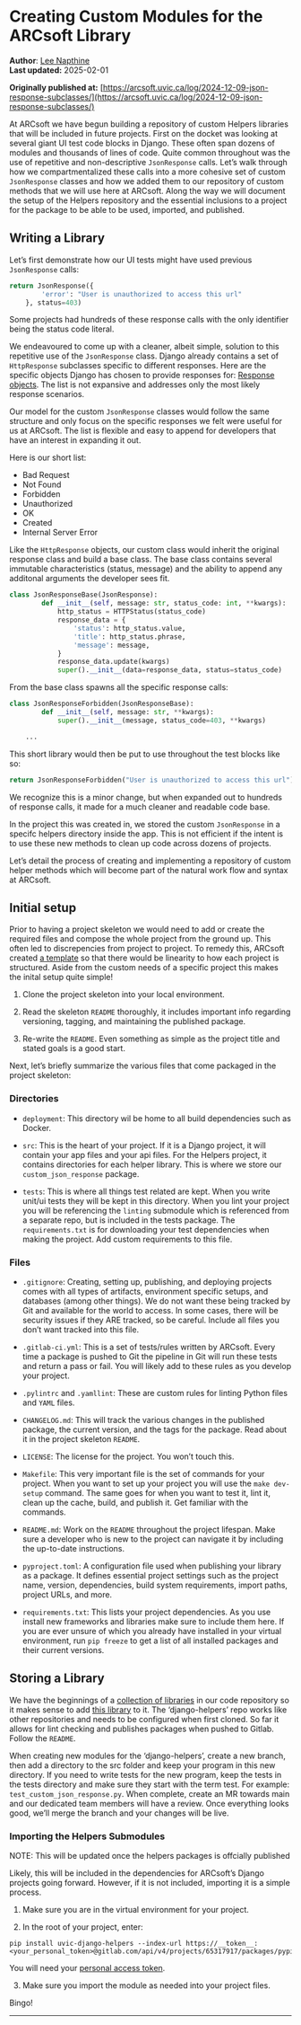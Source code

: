 # Creating Custom Modules for the ARCsoft Library

**Author**: [Lee Napthine](/team/lee-napthine)  
**Last updated:** 2025-02-01

**Originally published at:** [https://arcsoft.uvic.ca/log/2024-12-09-json-response-subclasses/](https://arcsoft.uvic.ca/log/2024-12-09-json-response-subclasses/)

At ARCsoft we have begun building a repository of custom Helpers libraries that will be included in future projects. First on the docket was looking at several giant UI test code blocks in Django. These often span dozens of modules and thousands of lines of code. Quite common throughout was the use of repetitive and non-descriptive `JsonResponse` calls. Let’s walk through how we compartmentalized these calls into a more cohesive set of custom `JsonResponse` classes and how we added them to our repository of custom methods that we will use here at ARCsoft. Along the way we will document the setup of the Helpers repository and the essential inclusions to a project for the package to be able to be used, imported, and published.

## Writing a Library

Let’s first demonstrate how our UI tests might have used previous `JsonResponse` calls:

```python
return JsonResponse({
        'error': "User is unauthorized to access this url"
    }, status=403)
```

Some projects had hundreds of these response calls with the only identifier being the status code
literal.

We endeavoured to come up with a cleaner, albeit simple, solution to this repetitive use of the `JsonResponse` class. Django already contains a set of `HttpResponse` subclasses specific to different responses. Here are the specific objects Django has chosen to provide responses for: [Response objects](https://docs.djangoproject.com/en/5.1/ref/request-response/). The list is not expansive and addresses only the most likely response scenarios.

Our model for the custom `JsonResponse` classes would follow the same structure and only focus on the specific responses we felt were useful for us at ARCsoft. The list is flexible and easy to append for developers that have an interest in expanding it out.

Here is our short list:

- Bad Request
- Not Found
- Forbidden
- Unauthorized
- OK
- Created
- Internal Server Error

Like the `HttpResponse` objects, our custom class would inherit the original response class and build a base class. The base class contains several immutable characteristics (status, message) and the ability to append any additonal arguments the developer sees fit.

```python
class JsonResponseBase(JsonResponse):
        def __init__(self, message: str, status_code: int, **kwargs):
            http_status = HTTPStatus(status_code)
            response_data = {
                'status': http_status.value,
                'title': http_status.phrase,
                'message': message,
            }
            response_data.update(kwargs)
            super().__init__(data=response_data, status=status_code)
```

From the base class spawns all the specific response calls:

```python
class JsonResponseForbidden(JsonResponseBase):
        def __init__(self, message: str, **kwargs):
            super().__init__(message, status_code=403, **kwargs)

    ...
```

This short library would then be put to use throughout the test blocks like so:

```python
return JsonResponseForbidden("User is unauthorized to access this url")
```

We recognize this is a minor change, but when expanded out to hundreds of response calls, it made
for a much cleaner and readable code base.

In the project this was created in, we stored the custom `JsonResponse` in a specifc helpers
directory inside the app. This is not efficient if the intent is to use these new methods to
clean up code across dozens of projects.

Let’s detail the process of creating and implementing a repository of custom helper methods
which will become part of the natural work flow and syntax at ARCsoft.

## Initial setup

Prior to having a project skeleton we would need to add or create the required files and compose the whole project from the ground up. This often led to discrepencies from project to project. To remedy this, ARCsoft created [a template](https://gitlab.com/uvic-arcsoft/misc/skeleton) so that there would be linearity to how each project is structured. Aside from the custom needs of a specific project this makes the inital setup quite simple!

1. Clone the project skeleton into your local environment.

2. Read the skeleton `README` thoroughly, it includes important info regarding versioning, tagging, and
   maintaining the published package.

3. Re-write the `README`. Even something as simple as the project title and stated goals is a
   good start.

Next, let’s briefly summarize the various files that come packaged in the project skeleton:

### Directories

- `deployment`: This directory wil be home to all build dependencies such as Docker.

- `src`: This is the heart of your project. If it is a Django project, it will contain your app files and your api files. For the Helpers project, it contains directories for each helper library. This is where we store our `custom_json_response` package.

- `tests`: This is where all things test related are kept. When you write unit/ui tests they will be kept in this directory. When you lint your project you will be referencing the `linting` submodule which is referenced from a separate repo, but is included in the tests package. The `requirements.txt` is for downloading your test dependencies when making the project. Add custom requirements to this file.

### Files

- `.gitignore`: Creating, setting up, publishing, and deploying projects comes with all types of artifacts, environment specific setups, and databases (among other things). We do not want these being tracked by Git and available for the world to access. In some cases, there will be security issues if they ARE tracked, so be careful. Include all files you don’t want tracked into this file.

- `.gitlab-ci.yml`: This is a set of tests/rules written by ARCsoft. Every time a package is pushed to Git the pipeline in Git will run these tests and return a pass or fail. You will likely add to these rules as you develop your project.

- `.pylintrc` and `.yamllint`: These are custom rules for linting Python files and `YAML` files.

- `CHANGELOG.md`: This will track the various changes in the published package, the current version, and the tags for the package. Read about it in the project skeleton `README`.

- `LICENSE`: The license for the project. You won’t touch this.

- `Makefile`: This very important file is the set of commands for your project. When you want to set up your project you will use the `make dev-setup` command. The same goes for when you want to test it, lint it, clean up the cache, build, and publish it. Get familiar with the commands.

- `README.md`: Work on the `README` throughout the project lifespan. Make sure a developer who is new to the project can navigate it by including the up-to-date instructions.

- `pyproject.toml`: A configuration file used when publishing your library as a package. It defines essential project settings such as the project name, version, dependencies, build system requirements, import paths, project URLs, and more.

- `requirements.txt`: This lists your project dependencies. As you use install new frameworks and libraries make sure to include them here. If you are ever unsure of which you already have installed in your virtual environment, run `pip freeze` to get a list of all installed packages and their current versions.

## Storing a Library

We have the beginnings of a [collection of libraries](https://gitlab.com/uvic-arcsoft/libraries) in our code repository so it makes sense to add [this library](https://gitlab.com/uvic-arcsoft/libraries/django-helpers) to it. The ‘django-helpers’ repo works like other repositories and needs to be configured when first cloned. So far it allows for lint checking and publishes packages when pushed to Gitlab. Follow the `README`.

When creating new modules for the ‘django-helpers’, create a new branch, then add a directory to the src folder and keep your program in this new directory. If you need to write tests for the new program, keep the tests in the tests directory and
make sure they start with the term test. For example: `test_custom_json_response.py`. When complete, create an MR towards main
and our dedicated team members will have a review. Once everything looks good, we’ll merge the branch and your changes will be live.

### Importing the Helpers Submodules

NOTE: This will be updated once the helpers packages is offcially published

Likely, this will be included in the dependencies for ARCsoft’s Django projects going forward. However, if it is not included, importing it is a simple process.

1. Make sure you are in the virtual environment for your project.

2. In the root of your project, enter:

```
pip install uvic-django-helpers --index-url https://__token__:<your_personal_token>@gitlab.com/api/v4/projects/65317917/packages/pypi/simple
```

You will need your [personal access token](https://docs.gitlab.com/user/profile/personal_access_tokens/).

3. Make sure you import the module as needed into your project files.

Bingo!

---
